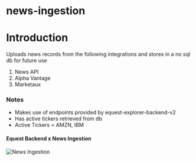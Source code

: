 # news-ingestion

# Introduction
Uploads news records from the following integrations and stores in a no sql db for future use
1. News API
2. Alpha Vantage
3. Marketaux

### Notes
- Makes use of endpoints provided by equest-explorer-backend-v2
- Has active tickers retrieved from db
- Active Tickers  = AMZN, IBM

#### Equest Backend x News Ingestion
![News Ingestion](https://github.com/hpuma/news-ingestion/blob/main/ingestion.gif)
